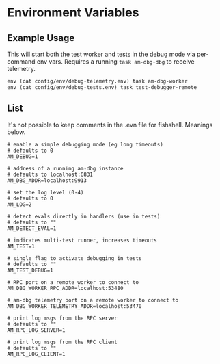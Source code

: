 # Environment Variables

## Example Usage

This will start both the test worker and tests in the debug mode via per-command env vars. Requires a running
`task am-dbg-dbg` to receive telemetry.

```shell
env (cat config/env/debug-telemetry.env) task am-dbg-worker
env (cat config/env/debug-tests.env) task test-debugger-remote
```

## List

It's not possible to keep comments in the .evn file for fishshell. Meanings below.

```shell
# enable a simple debugging mode (eg long timeouts)
# defaults to 0
AM_DEBUG=1

# address of a running am-dbg instance
# defaults to localhost:6831
AM_DBG_ADDR=localhost:9913

# set the log level (0-4)
# defaults to 0
AM_LOG=2

# detect evals directly in handlers (use in tests)
# defaults to ""
AM_DETECT_EVAL=1

# indicates multi-test runner, increases timeouts
AM_TEST=1

# single flag to activate debugging in tests
# defaults to ""
AM_TEST_DEBUG=1

# RPC port on a remote worker to connect to
AM_DBG_WORKER_RPC_ADDR=localhost:53480

# am-dbg telemetry port on a remote worker to connect to
AM_DBG_WORKER_TELEMETRY_ADDR=localhost:53470

# print log msgs from the RPC server
# defaults to ""
AM_RPC_LOG_SERVER=1

# print log msgs from the RPC client
# defaults to ""
AM_RPC_LOG_CLIENT=1
```

